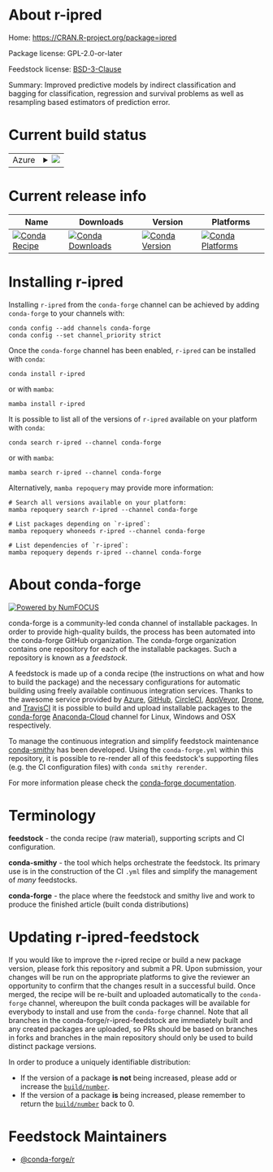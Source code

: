 About r-ipred
=============

Home: https://CRAN.R-project.org/package=ipred

Package license: GPL-2.0-or-later

Feedstock license: [BSD-3-Clause](https://github.com/conda-forge/r-ipred-feedstock/blob/main/LICENSE.txt)

Summary: Improved predictive models by indirect classification and bagging for classification, regression and survival problems  as well as resampling based estimators of prediction error. 

Current build status
====================


<table>
    
  <tr>
    <td>Azure</td>
    <td>
      <details>
        <summary>
          <a href="https://dev.azure.com/conda-forge/feedstock-builds/_build/latest?definitionId=1263&branchName=main">
            <img src="https://dev.azure.com/conda-forge/feedstock-builds/_apis/build/status/r-ipred-feedstock?branchName=main">
          </a>
        </summary>
        <table>
          <thead><tr><th>Variant</th><th>Status</th></tr></thead>
          <tbody><tr>
              <td>linux_64_r_base4.1</td>
              <td>
                <a href="https://dev.azure.com/conda-forge/feedstock-builds/_build/latest?definitionId=1263&branchName=main">
                  <img src="https://dev.azure.com/conda-forge/feedstock-builds/_apis/build/status/r-ipred-feedstock?branchName=main&jobName=linux&configuration=linux_64_r_base4.1" alt="variant">
                </a>
              </td>
            </tr><tr>
              <td>linux_64_r_base4.2</td>
              <td>
                <a href="https://dev.azure.com/conda-forge/feedstock-builds/_build/latest?definitionId=1263&branchName=main">
                  <img src="https://dev.azure.com/conda-forge/feedstock-builds/_apis/build/status/r-ipred-feedstock?branchName=main&jobName=linux&configuration=linux_64_r_base4.2" alt="variant">
                </a>
              </td>
            </tr><tr>
              <td>linux_aarch64_r_base4.1</td>
              <td>
                <a href="https://dev.azure.com/conda-forge/feedstock-builds/_build/latest?definitionId=1263&branchName=main">
                  <img src="https://dev.azure.com/conda-forge/feedstock-builds/_apis/build/status/r-ipred-feedstock?branchName=main&jobName=linux&configuration=linux_aarch64_r_base4.1" alt="variant">
                </a>
              </td>
            </tr><tr>
              <td>linux_aarch64_r_base4.2</td>
              <td>
                <a href="https://dev.azure.com/conda-forge/feedstock-builds/_build/latest?definitionId=1263&branchName=main">
                  <img src="https://dev.azure.com/conda-forge/feedstock-builds/_apis/build/status/r-ipred-feedstock?branchName=main&jobName=linux&configuration=linux_aarch64_r_base4.2" alt="variant">
                </a>
              </td>
            </tr><tr>
              <td>linux_ppc64le_r_base4.1</td>
              <td>
                <a href="https://dev.azure.com/conda-forge/feedstock-builds/_build/latest?definitionId=1263&branchName=main">
                  <img src="https://dev.azure.com/conda-forge/feedstock-builds/_apis/build/status/r-ipred-feedstock?branchName=main&jobName=linux&configuration=linux_ppc64le_r_base4.1" alt="variant">
                </a>
              </td>
            </tr><tr>
              <td>linux_ppc64le_r_base4.2</td>
              <td>
                <a href="https://dev.azure.com/conda-forge/feedstock-builds/_build/latest?definitionId=1263&branchName=main">
                  <img src="https://dev.azure.com/conda-forge/feedstock-builds/_apis/build/status/r-ipred-feedstock?branchName=main&jobName=linux&configuration=linux_ppc64le_r_base4.2" alt="variant">
                </a>
              </td>
            </tr><tr>
              <td>osx_64_r_base4.1</td>
              <td>
                <a href="https://dev.azure.com/conda-forge/feedstock-builds/_build/latest?definitionId=1263&branchName=main">
                  <img src="https://dev.azure.com/conda-forge/feedstock-builds/_apis/build/status/r-ipred-feedstock?branchName=main&jobName=osx&configuration=osx_64_r_base4.1" alt="variant">
                </a>
              </td>
            </tr><tr>
              <td>osx_64_r_base4.2</td>
              <td>
                <a href="https://dev.azure.com/conda-forge/feedstock-builds/_build/latest?definitionId=1263&branchName=main">
                  <img src="https://dev.azure.com/conda-forge/feedstock-builds/_apis/build/status/r-ipred-feedstock?branchName=main&jobName=osx&configuration=osx_64_r_base4.2" alt="variant">
                </a>
              </td>
            </tr><tr>
              <td>osx_arm64_r_base4.1</td>
              <td>
                <a href="https://dev.azure.com/conda-forge/feedstock-builds/_build/latest?definitionId=1263&branchName=main">
                  <img src="https://dev.azure.com/conda-forge/feedstock-builds/_apis/build/status/r-ipred-feedstock?branchName=main&jobName=osx&configuration=osx_arm64_r_base4.1" alt="variant">
                </a>
              </td>
            </tr><tr>
              <td>osx_arm64_r_base4.2</td>
              <td>
                <a href="https://dev.azure.com/conda-forge/feedstock-builds/_build/latest?definitionId=1263&branchName=main">
                  <img src="https://dev.azure.com/conda-forge/feedstock-builds/_apis/build/status/r-ipred-feedstock?branchName=main&jobName=osx&configuration=osx_arm64_r_base4.2" alt="variant">
                </a>
              </td>
            </tr><tr>
              <td>win_64</td>
              <td>
                <a href="https://dev.azure.com/conda-forge/feedstock-builds/_build/latest?definitionId=1263&branchName=main">
                  <img src="https://dev.azure.com/conda-forge/feedstock-builds/_apis/build/status/r-ipred-feedstock?branchName=main&jobName=win&configuration=win_64_" alt="variant">
                </a>
              </td>
            </tr>
          </tbody>
        </table>
      </details>
    </td>
  </tr>
</table>

Current release info
====================

| Name | Downloads | Version | Platforms |
| --- | --- | --- | --- |
| [![Conda Recipe](https://img.shields.io/badge/recipe-r--ipred-green.svg)](https://anaconda.org/conda-forge/r-ipred) | [![Conda Downloads](https://img.shields.io/conda/dn/conda-forge/r-ipred.svg)](https://anaconda.org/conda-forge/r-ipred) | [![Conda Version](https://img.shields.io/conda/vn/conda-forge/r-ipred.svg)](https://anaconda.org/conda-forge/r-ipred) | [![Conda Platforms](https://img.shields.io/conda/pn/conda-forge/r-ipred.svg)](https://anaconda.org/conda-forge/r-ipred) |

Installing r-ipred
==================

Installing `r-ipred` from the `conda-forge` channel can be achieved by adding `conda-forge` to your channels with:

```
conda config --add channels conda-forge
conda config --set channel_priority strict
```

Once the `conda-forge` channel has been enabled, `r-ipred` can be installed with `conda`:

```
conda install r-ipred
```

or with `mamba`:

```
mamba install r-ipred
```

It is possible to list all of the versions of `r-ipred` available on your platform with `conda`:

```
conda search r-ipred --channel conda-forge
```

or with `mamba`:

```
mamba search r-ipred --channel conda-forge
```

Alternatively, `mamba repoquery` may provide more information:

```
# Search all versions available on your platform:
mamba repoquery search r-ipred --channel conda-forge

# List packages depending on `r-ipred`:
mamba repoquery whoneeds r-ipred --channel conda-forge

# List dependencies of `r-ipred`:
mamba repoquery depends r-ipred --channel conda-forge
```


About conda-forge
=================

[![Powered by
NumFOCUS](https://img.shields.io/badge/powered%20by-NumFOCUS-orange.svg?style=flat&colorA=E1523D&colorB=007D8A)](https://numfocus.org)

conda-forge is a community-led conda channel of installable packages.
In order to provide high-quality builds, the process has been automated into the
conda-forge GitHub organization. The conda-forge organization contains one repository
for each of the installable packages. Such a repository is known as a *feedstock*.

A feedstock is made up of a conda recipe (the instructions on what and how to build
the package) and the necessary configurations for automatic building using freely
available continuous integration services. Thanks to the awesome service provided by
[Azure](https://azure.microsoft.com/en-us/services/devops/), [GitHub](https://github.com/),
[CircleCI](https://circleci.com/), [AppVeyor](https://www.appveyor.com/),
[Drone](https://cloud.drone.io/welcome), and [TravisCI](https://travis-ci.com/)
it is possible to build and upload installable packages to the
[conda-forge](https://anaconda.org/conda-forge) [Anaconda-Cloud](https://anaconda.org/)
channel for Linux, Windows and OSX respectively.

To manage the continuous integration and simplify feedstock maintenance
[conda-smithy](https://github.com/conda-forge/conda-smithy) has been developed.
Using the ``conda-forge.yml`` within this repository, it is possible to re-render all of
this feedstock's supporting files (e.g. the CI configuration files) with ``conda smithy rerender``.

For more information please check the [conda-forge documentation](https://conda-forge.org/docs/).

Terminology
===========

**feedstock** - the conda recipe (raw material), supporting scripts and CI configuration.

**conda-smithy** - the tool which helps orchestrate the feedstock.
                   Its primary use is in the construction of the CI ``.yml`` files
                   and simplify the management of *many* feedstocks.

**conda-forge** - the place where the feedstock and smithy live and work to
                  produce the finished article (built conda distributions)


Updating r-ipred-feedstock
==========================

If you would like to improve the r-ipred recipe or build a new
package version, please fork this repository and submit a PR. Upon submission,
your changes will be run on the appropriate platforms to give the reviewer an
opportunity to confirm that the changes result in a successful build. Once
merged, the recipe will be re-built and uploaded automatically to the
`conda-forge` channel, whereupon the built conda packages will be available for
everybody to install and use from the `conda-forge` channel.
Note that all branches in the conda-forge/r-ipred-feedstock are
immediately built and any created packages are uploaded, so PRs should be based
on branches in forks and branches in the main repository should only be used to
build distinct package versions.

In order to produce a uniquely identifiable distribution:
 * If the version of a package **is not** being increased, please add or increase
   the [``build/number``](https://docs.conda.io/projects/conda-build/en/latest/resources/define-metadata.html#build-number-and-string).
 * If the version of a package **is** being increased, please remember to return
   the [``build/number``](https://docs.conda.io/projects/conda-build/en/latest/resources/define-metadata.html#build-number-and-string)
   back to 0.

Feedstock Maintainers
=====================

* [@conda-forge/r](https://github.com/conda-forge/r/)

